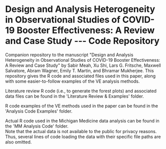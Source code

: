 # Design and Analysis Heterogeneity in Observational Studies of COVID-19 Booster Effectiveness: A Review and Case Study --- Code Repository
Companion repository to the manuscript "Design and Analysis Heterogeneity in Observational Studies of COVID-19 Booster Effectiveness: A Review and Case Study" by Sabir Meah, Xu Shi, Lars G. Fritsche, Maxwell Salvatore, Abram Wagner, Emily T. Martin, and Bhramar Mukherjee.  This repository gives the R code and associated files used in this paper, along with some easier-to-follow examples of the VE analysis methods.

Literature review R code (i.e., to generate the forest plots) and associated data files can be found in the 'Literature Review & Examples' folder.

R code examples of the VE methods used in the paper can be found in the 'Analysis Code Examples' folder.

Actual R code used in the Michigan Medicine data analysis can be found in the 'MM Analysis Code' folder.  
Note that the actual data is not available to the public for privacy reasons.  Thus, several lines of code loading the data with their specific file paths are also omitted.
